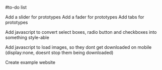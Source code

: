 #to-do list

Add a slider for prototypes
Add a fader for prototypes
Add tabs for prototypes

Add javascript to convert select boxes, radio button and checkboxes into something style-able

Add javascript to load images, so they dont get downloaded on mobile (display:none, doesnt stop them being downloaded)

Create example website